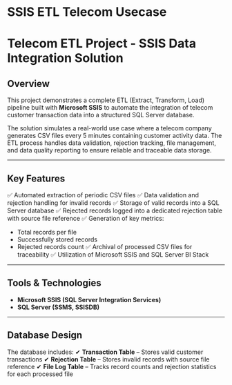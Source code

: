 # SSIS ETL Telecom Usecase


# Telecom ETL Project - SSIS Data Integration Solution

## Overview

This project demonstrates a complete ETL (Extract, Transform, Load) pipeline built with **Microsoft SSIS** to automate the integration of telecom customer transaction data into a structured SQL Server database.

The solution simulates a real-world use case where a telecom company generates CSV files every 5 minutes containing customer activity data. The ETL process handles data validation, rejection tracking, file management, and data quality reporting to ensure reliable and traceable data storage.

---

## Key Features

✅ Automated extraction of periodic CSV files
✅ Data validation and rejection handling for invalid records
✅ Storage of valid records into a SQL Server database
✅ Rejected records logged into a dedicated rejection table with source file reference
✅ Generation of key metrics:

* Total records per file
* Successfully stored records
* Rejected records count
  ✅ Archival of processed CSV files for traceability
  ✅ Utilization of Microsoft SSIS and SQL Server BI Stack

---

## Tools & Technologies

* **Microsoft SSIS (SQL Server Integration Services)**
* **SQL Server (SSMS, SSISDB)**



---

## Database Design

The database includes:
✔ **Transaction Table** – Stores valid customer transactions
✔ **Rejection Table** – Stores invalid records with source file reference
✔ **File Log Table** – Tracks record counts and rejection statistics for each processed file
